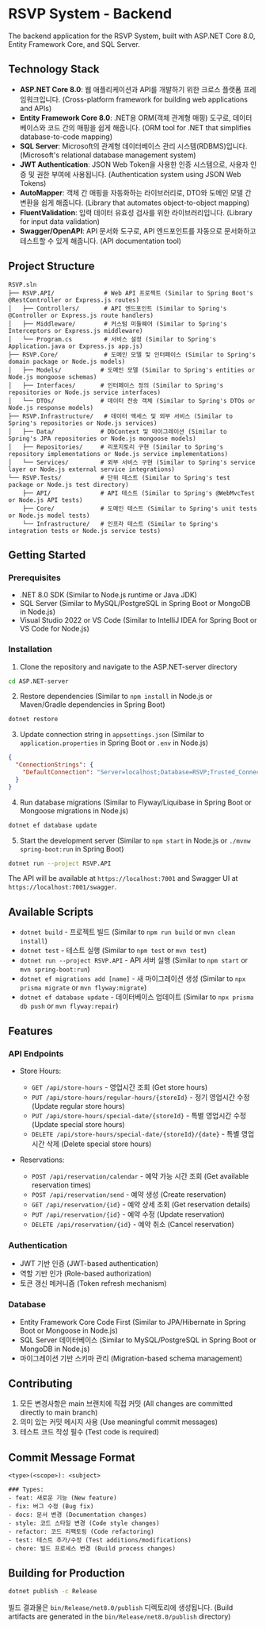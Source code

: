 # RSVP System - Backend

The backend application for the RSVP System, built with ASP.NET Core 8.0, Entity Framework Core, and SQL Server.

## Technology Stack

- **ASP.NET Core 8.0**: 웹 애플리케이션과 API를 개발하기 위한 크로스 플랫폼 프레임워크입니다. (Cross-platform framework for building web applications and APIs)
- **Entity Framework Core 8.0**: .NET용 ORM(객체 관계형 매핑) 도구로, 데이터베이스와 코드 간의 매핑을 쉽게 해줍니다. (ORM tool for .NET that simplifies database-to-code mapping)
- **SQL Server**: Microsoft의 관계형 데이터베이스 관리 시스템(RDBMS)입니다. (Microsoft's relational database management system)
- **JWT Authentication**: JSON Web Token을 사용한 인증 시스템으로, 사용자 인증 및 권한 부여에 사용됩니다. (Authentication system using JSON Web Tokens)
- **AutoMapper**: 객체 간 매핑을 자동화하는 라이브러리로, DTO와 도메인 모델 간 변환을 쉽게 해줍니다. (Library that automates object-to-object mapping)
- **FluentValidation**: 입력 데이터 유효성 검사를 위한 라이브러리입니다. (Library for input data validation)
- **Swagger/OpenAPI**: API 문서화 도구로, API 엔드포인트를 자동으로 문서화하고 테스트할 수 있게 해줍니다. (API documentation tool)

## Project Structure
```
RSVP.sln
├── RSVP.API/              # Web API 프로젝트 (Similar to Spring Boot's @RestController or Express.js routes)
│   ├── Controllers/       # API 엔드포인트 (Similar to Spring's @Controller or Express.js route handlers)
│   ├── Middleware/        # 커스텀 미들웨어 (Similar to Spring's Interceptors or Express.js middleware)
│   └── Program.cs         # 서비스 설정 (Similar to Spring's Application.java or Express.js app.js)
├── RSVP.Core/             # 도메인 모델 및 인터페이스 (Similar to Spring's domain package or Node.js models)
│   ├── Models/           # 도메인 모델 (Similar to Spring's entities or Node.js mongoose schemas)
│   ├── Interfaces/       # 인터페이스 정의 (Similar to Spring's repositories or Node.js service interfaces)
│   └── DTOs/             # 데이터 전송 객체 (Similar to Spring's DTOs or Node.js response models)
├── RSVP.Infrastructure/   # 데이터 액세스 및 외부 서비스 (Similar to Spring's repositories or Node.js services)
│   ├── Data/             # DbContext 및 마이그레이션 (Similar to Spring's JPA repositories or Node.js mongoose models)
│   ├── Repositories/     # 리포지토리 구현 (Similar to Spring's repository implementations or Node.js service implementations)
│   └── Services/         # 외부 서비스 구현 (Similar to Spring's service layer or Node.js external service integrations)
└── RSVP.Tests/           # 단위 테스트 (Similar to Spring's test package or Node.js test directory)
    ├── API/              # API 테스트 (Similar to Spring's @WebMvcTest or Node.js API tests)
    ├── Core/             # 도메인 테스트 (Similar to Spring's unit tests or Node.js model tests)
    └── Infrastructure/   # 인프라 테스트 (Similar to Spring's integration tests or Node.js service tests)
```

## Getting Started

### Prerequisites

- .NET 8.0 SDK (Similar to Node.js runtime or Java JDK)
- SQL Server (Similar to MySQL/PostgreSQL in Spring Boot or MongoDB in Node.js)
- Visual Studio 2022 or VS Code (Similar to IntelliJ IDEA for Spring Boot or VS Code for Node.js)

### Installation

1. Clone the repository and navigate to the ASP.NET-server directory
```bash
cd ASP.NET-server
```

2. Restore dependencies (Similar to `npm install` in Node.js or Maven/Gradle dependencies in Spring Boot)
```bash
dotnet restore
```

3. Update connection string in `appsettings.json` (Similar to `application.properties` in Spring Boot or `.env` in Node.js)
```json
{
  "ConnectionStrings": {
    "DefaultConnection": "Server=localhost;Database=RSVP;Trusted_Connection=True;"
  }
}
```

4. Run database migrations (Similar to Flyway/Liquibase in Spring Boot or Mongoose migrations in Node.js)
```bash
dotnet ef database update
```

5. Start the development server (Similar to `npm start` in Node.js or `./mvnw spring-boot:run` in Spring Boot)
```bash
dotnet run --project RSVP.API
```

The API will be available at `https://localhost:7001` and Swagger UI at `https://localhost:7001/swagger`.

## Available Scripts

- `dotnet build` - 프로젝트 빌드 (Similar to `npm run build` or `mvn clean install`)
- `dotnet test` - 테스트 실행 (Similar to `npm test` or `mvn test`)
- `dotnet run --project RSVP.API` - API 서버 실행 (Similar to `npm start` or `mvn spring-boot:run`)
- `dotnet ef migrations add [name]` - 새 마이그레이션 생성 (Similar to `npx prisma migrate` or `mvn flyway:migrate`)
- `dotnet ef database update` - 데이터베이스 업데이트 (Similar to `npx prisma db push` or `mvn flyway:repair`)

## Features

### API Endpoints

- Store Hours:
  - `GET /api/store-hours` - 영업시간 조회 (Get store hours)
  - `PUT /api/store-hours/regular-hours/{storeId}` - 정기 영업시간 수정 (Update regular store hours)
  - `PUT /api/store-hours/special-date/{storeId}` - 특별 영업시간 수정 (Update special store hours)
  - `DELETE /api/store-hours/special-date/{storeId}/{date}` - 특별 영업시간 삭제 (Delete special store hours)

- Reservations:
  - `POST /api/reservation/calendar` - 예약 가능 시간 조회 (Get available reservation times)
  - `POST /api/reservation/send` - 예약 생성 (Create reservation)
  - `GET /api/reservation/{id}` - 예약 상세 조회 (Get reservation details)
  - `PUT /api/reservation/{id}` - 예약 수정 (Update reservation)
  - `DELETE /api/reservation/{id}` - 예약 취소 (Cancel reservation)

### Authentication

- JWT 기반 인증 (JWT-based authentication)
- 역할 기반 인가 (Role-based authorization)
- 토큰 갱신 메커니즘 (Token refresh mechanism)

### Database

- Entity Framework Core Code First (Similar to JPA/Hibernate in Spring Boot or Mongoose in Node.js)
- SQL Server 데이터베이스 (Similar to MySQL/PostgreSQL in Spring Boot or MongoDB in Node.js)
- 마이그레이션 기반 스키마 관리 (Migration-based schema management)

## Contributing

1. 모든 변경사항은 main 브랜치에 직접 커밋 (All changes are committed directly to main branch)
2. 의미 있는 커밋 메시지 사용 (Use meaningful commit messages)
3. 테스트 코드 작성 필수 (Test code is required)

## Commit Message Format

```
<type>(<scope>): <subject>

### Types:
- feat: 새로운 기능 (New feature)
- fix: 버그 수정 (Bug fix)
- docs: 문서 변경 (Documentation changes)
- style: 코드 스타일 변경 (Code style changes)
- refactor: 코드 리팩토링 (Code refactoring)
- test: 테스트 추가/수정 (Test additions/modifications)
- chore: 빌드 프로세스 변경 (Build process changes)
```

## Building for Production

```bash
dotnet publish -c Release
```

빌드 결과물은 `bin/Release/net8.0/publish` 디렉토리에 생성됩니다. (Build artifacts are generated in the `bin/Release/net8.0/publish` directory)
